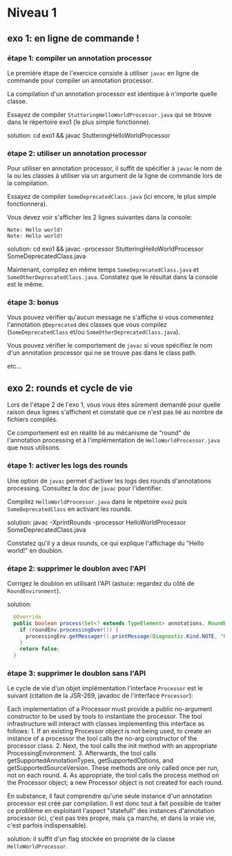 # Niveau 1

## exo 1: en ligne de commande !

### étape 1: compiler un annotation processor

Le première étape de l'exercice consiste à utiliser `javac` en ligne de commande pour compiler un annotation processor. 

La compilation d'un annotation processor est identique à n'importe quelle classe.

Essayez de compiler `StutteringHelloWorldProcessor.java` qui se trouve dans le répertoire exo1 (le plus simple fonctionne).

solution: cd exo1 && javac StutteringHelloWorldProcessor

### étape 2: utiliser un annotation processor

Pour utiliser en annotation processor, il suffit de spécifier à `javac` le nom de la ou les classes à utiliser via un argument de la ligne de commande lors de la compilation.

Essayez de compiler `SomeDeprecatedClass.java` (ici encore, le plus simple fonctionnera).

Vous devez voir s'afficher les 2 lignes suivantes dans la console:

```
Note: Hello world!
Note: Hello world!
```

solution: cd exo1 && javac -processor StutteringHelloWorldProcessor SomeDeprecatedClass.java

Maintenant, compilez en même temps `SomeDeprecatedClass.java` et `SomeOtherDeprecatedClass.java`. Constatez que le résultat dans la console est le même.

### étape 3: bonus

Vous pouvez vérifier qu'aucun message ne s'affiche si vous commentez l'annotation `@Deprecated` des classes que vous compilez (`SomeDeprecatedClass` et/ou `SomeOtherDeprecatedClass.java`).

Vous pouvez vérifier le comportement de `javac` si vous spécifiez le nom d'un annotation processor qui ne se trouve pas dans le class path.

etc...

## exo 2: rounds et cycle de vie

Lors de l'étape 2 de l'exo 1, vous vous êtes sûrement demandé pour quelle raison deux lignes s'affichent et constaté que ce n'est pas lié au nombre de fichiers compilés.

Ce comportement est en réalité lié au mécanisme de "round" de l'annotation processing et à l'implémentation de `HelloWorldProcessor.java` que nous utilisons.

### étape 1: activer les logs des rounds

Une option de `javac` permet d'activer les logs des rounds d'annotations processing. Consultez la doc de `javac` pour l'identifier.

Compilez `HelloWorldProcessor.java` dans le répetoire `exo2` puis `SomeDeprecatedClass` en activant les rounds.

solution: javac -XprintRounds -processor HelloWorldProcessor SomeDeprecatedClass.java

Constatez qu'il y a deux rounds, ce qui explique l'affichage du "Hello world!" en doublon.

### étape 2: supprimer le doublon avec l'API

Corrigez le doublon en utilisant l'API (astuce: regardez du côté de `RoundEnvironment`).

solution: 

```java
  @Override
  public boolean process(Set<? extends TypeElement> annotations, RoundEnvironment roundEnv) {
    if (roundEnv.processingOver()) {
      processingEnv.getMessager().printMessage(Diagnostic.Kind.NOTE, "Hello world!");
    }
    return false;
  }
```

### étape 3: supprimer le doublon sans l'API

Le cycle de vie d'un objet implémentation l'interface `Processor` est le suivant (citation de la JSR-269, javadoc de l'interface `Processor`):

Each implementation of a Processor must provide a public no-argument constructor to be used by tools to instantiate the processor. The tool infrastructure will interact with classes implementing this interface as follows:
    1. If an existing Processor object is not being used, to create an instance of a processor the tool calls the no-arg constructor of the processor class.
    2. Next, the tool calls the init method with an appropriate ProcessingEnvironment.
    3. Afterwards, the tool calls getSupportedAnnotationTypes, getSupportedOptions, and getSupportedSourceVersion. These methods are only called once per run, not on each round.
    4. As appropriate, the tool calls the process method on the Processor object; a new Processor object is not created for each round. 

En substance, il faut comprendre qu'une seule instance d'un annotation processor est créé par compilation. Il est donc tout à fait possible de traiter ce problème en exploitant l'aspect "statefull" des instances d'annotation processor (ici, c'est pas très propre, mais ça marche, et dans la vraie vie, c'est parfois indispensable).

solution: il suffit d'un flag stockée en propriété de la classe `HelloWorldProcessor`.


